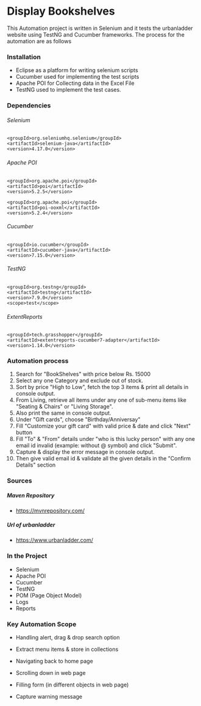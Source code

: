 

# Display Bookshelves


This Automation project is written in Selenium and it tests the urbanladder website using TestNG and Cucumber frameworks.
 The process for the automation are as follows
 


### Installation

 - Eclipse as a platform for writing selenium scripts
 - Cucumber used for implementing the test scripts
 - Apache POI for Collecting data in the Excel File
 - TestNG used to implement the test cases.
    
### Dependencies

###### Selenium 
<dependency>
    
    <groupId>org.seleniumhq.selenium</groupId>
    <artifactId>selenium-java</artifactId>
    <version>4.17.0</version>
</dependency>

###### Apache POI
<dependency>

    <groupId>org.apache.poi</groupId>
    <artifactId>poi</artifactId>
    <version>5.2.5</version>
</dependency>

<dependency>

    <groupId>org.apache.poi</groupId>
    <artifactId>poi-ooxml</artifactId>
    <version>5.2.4</version>
</dependency>


###### Cucumber
<dependency>

    <groupId>io.cucumber</groupId>
    <artifactId>cucumber-java</artifactId>
    <version>7.15.0</version>

</dependency>

###### TestNG
<dependency>

    <groupId>org.testng</groupId>
    <artifactId>testng</artifactId>
    <version>7.9.0</version>
    <scope>test</scope>
</dependency>	

###### ExtentReports
<dependency>
	
    <groupId>tech.grasshopper</groupId>
	<artifactId>extentreports-cucumber7-adapter</artifactId>
	<version>1.14.0</version>

</dependency>
	
### Automation process
1. Search for "BookShelves" with price below Rs. 15000
2. Select any one Category and exclude out of stock.
3. Sort by price "High to Low", fetch the top 3 items & print all details in console output.
4. From Living, retrieve all items under any one of sub-menu items like  "Seating & Chairs" or "Living Storage".
5. Also print the same in console output.
6. Under "Gift cards", choose "Birthday/Anniversay" 
7. Fill "Customize your gift card" with valid price & date and click "Next" button
8. Fill "To" & "From" details under "who is this lucky person" with any one email id invalid (example: without @ symbol) and click "Submit".
9. Capture & display the error message in console output.
10. Then give valid email id & validate all the given details in the "Confirm Details" section


### Sources 

##### Maven Repository
- https://mvnrepository.com/

##### Url of urbanladder
- https://www.urbanladder.com/

### In the Project
- Selenium
- Apache POI
- Cucumber 
- TestNG
- POM (Page Object Model)
- Logs
- Reports

### Key Automation Scope
- Handling alert, drag & drop search option

- Extract menu items & store in collections

- Navigating back to home page

- Scrolling down in web page

- Filling form (in different objects in web page)

- Capture warning message